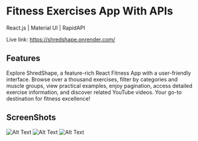 # Fitness Exercises App With APIs 
React.js |  Material UI | RapidAPI 

Live link: https://shredshape.onrender.com/

## Features
Explore ShredShape, a feature-rich React Fitness App with a user-friendly interface.
Browse over a thousand exercises, filter by categories and muscle groups, view practical examples, enjoy pagination,
access detailed exercise information, and discover related YouTube videos.
Your go-to destination for fitness excellence!

## ScreenShots
![Alt Text](https://i.ibb.co/FgJrm2q/Screenshot-2023-12-10-at-22-25-09.png)
![Alt Text](https://i.ibb.co/C1P2YkB/Screenshot-2023-12-10-at-22-25-34.png)
![Alt Text](https://i.ibb.co/DKvN5hk/Screenshot-2023-12-10-at-22-26-48.png)


